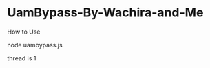 # UamBypass-By-Wachira-and-Me

How to Use

node uambypass.js <url> <time> <ConnectPerThread> <proxies> <thread>

thread is 1 
